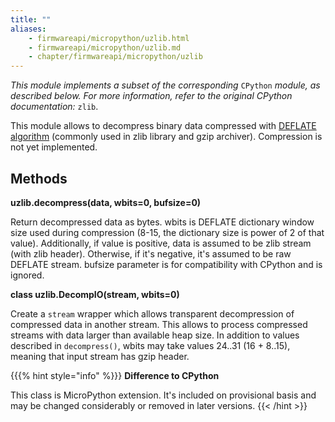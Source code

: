 ```yaml
---
title: ""
aliases:
    - firmwareapi/micropython/uzlib.html
    - firmwareapi/micropython/uzlib.md
    - chapter/firmwareapi/micropython/uzlib
---
```

_This module implements a subset of the corresponding_ `CPython` _module, as described below. For more information, refer to the original CPython documentation:_ `zlib`.

This module allows to decompress binary data compressed with [DEFLATE algorithm](https://en.wikipedia.org/wiki/DEFLATE) (commonly used in zlib library and gzip archiver). Compression is not yet implemented.

## **Methods**

**uzlib.decompress(data, wbits=0, bufsize=0)**

Return decompressed data as bytes. wbits is DEFLATE dictionary window size used during compression (8-15, the dictionary size is power of 2 of that value). Additionally, if value is positive, data is assumed to be zlib stream (with zlib header). Otherwise, if it's negative, it's assumed to be raw DEFLATE stream. bufsize parameter is for compatibility with CPython and is ignored.

**class uzlib.DecompIO(stream, wbits=0)**

Create a `stream` wrapper which allows transparent decompression of compressed data in another stream. This allows to process compressed streams with data larger than available heap size. In addition to values described in `decompress()`, wbits may take values 24..31 (16 + 8..15), meaning that input stream has gzip header.

{{{% hint style="info" %}}}
**Difference to CPython**

This class is MicroPython extension. It's included on provisional basis and may be changed considerably or removed in later versions.
{{< /hint >}}

